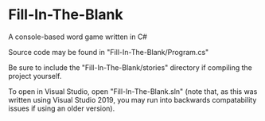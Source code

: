 # Fill-In-The-Blank
A console-based word game written in C#

Source code may be found in "Fill-In-The-Blank/Program.cs"

Be sure to include the "Fill-In-The-Blank/stories" directory if compiling the project yourself.

To open in Visual Studio, open "Fill-In-The-Blank.sln" (note that, as this was written using Visual Studio 2019, you may run into backwards compatability issues if using an older version).
